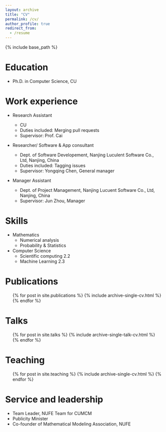 ```yaml
---
layout: archive
title: "CV"
permalink: /cv/
author_profile: true
redirect_from:
  - /resume
---
```

{% include base_path %}

Education
======
* Ph.D. in Computer Science, CU

Work experience
======
* Research Assistant
  * CU
  * Duties included: Merging pull requests
  * Supervisor: Prof. Cai

* Researcher/ Software & App consultant
  * Dept. of Software Developement, Nanjing Luculent Software Co., Ltd, Nanjing, China
  * Duties included: Tagging issues
  * Supervisor: Yongqing Chen, General manager
  
* Manager Assistant
  * Dept. of Project Management, Nanjing Lucuent Software Co., Ltd, Nanjing, China
  * Supervisor: Jun Zhou, Manager

  
Skills
======
* Mathematics 
  * Numerical analysis
  * Probability & Statistics
* Computer Science 
  * Scientific computing 2.2
  * Machine Learning 2.3
 
Publications
======
  <ul>{% for post in site.publications %}
    {% include archive-single-cv.html %}
  {% endfor %}</ul>
  
Talks
======
  <ul>{% for post in site.talks %}
    {% include archive-single-talk-cv.html %}
  {% endfor %}</ul>
  
Teaching
======
  <ul>{% for post in site.teaching %}
    {% include archive-single-cv.html %}
  {% endfor %}</ul>
  
Service and leadership
======
* Team Leader, NUFE Team for CUMCM
* Publicity Minister
* Co-founder of Mathematical Modeling Association, NUFE
